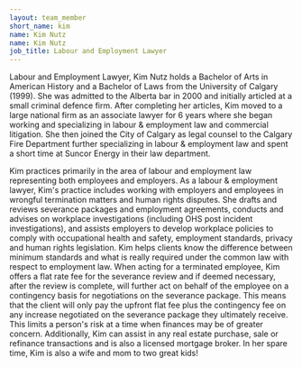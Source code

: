 ```yaml
---
layout: team_member
short_name: kim
name: Kim Nutz
name: Kim Nutz
job_title: Labour and Employment Lawyer
---
```



Labour and Employment Lawyer, Kim Nutz holds a Bachelor of Arts in American History and a Bachelor of Laws from the
  University of Calgary (1999). She was admitted to the Alberta bar in 2000 and initially articled at a small criminal
  defence firm. After completing her articles, Kim moved to a large national firm as an associate lawyer for 6 years
  where she began working and specializing in labour & employment law and commercial litigation. She then joined the
  City of Calgary as legal counsel to the Calgary Fire Department further specializing in labour & employment law and
  spent a short time at Suncor Energy in their law department.

  Kim practices primarily in the area of labour and employment law representing both employees and employers. As a
  labour & employment lawyer, Kim's practice includes working with employers and employees in wrongful termination
  matters and human rights disputes. She drafts and reviews severance packages and employment agreements, conducts and
  advises on workplace investigations (including OHS post incident investigations), and assists employers to develop
  workplace policies to comply with occupational health and safety, employment standards, privacy and human rights
  legislation. Kim helps clients know the difference between minimum standards and what is really required under the
  common law with respect to employment law.
  When acting for a terminated employee, Kim offers a flat rate fee for the severance review and if deemed necessary,
  after the review is complete, will further act on behalf of the employee on a contingency basis for negotiations on
  the severance package. This means that the client will only pay the upfront flat fee plus the contingency fee on any
  increase negotiated on the severance package they ultimately receive. This limits a person's risk at a time when
  finances may be of greater concern.
  Additionally, Kim can assist in any real estate purchase, sale or refinance transactions and is also a licensed
  mortgage broker. In her spare time, Kim is also a wife and mom to two great kids!